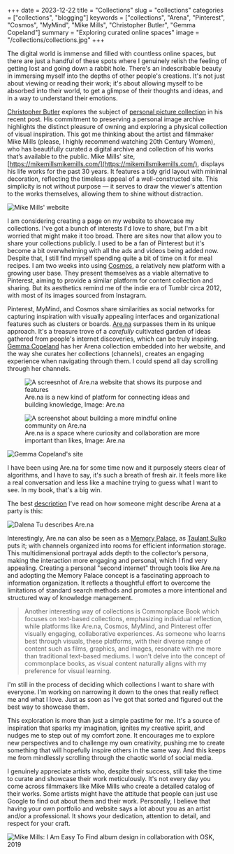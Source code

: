 +++
date = 2023-12-22
title = "Collections"
slug = "collections"
categories = ["collections", "blogging"]
keywords = ["collections", "Arena", "Pinterest", "Cosmos", "MyMind", "Mike Mills", "Christopher Butler", "Gemma Copeland"]
summary = "Exploring curated online spaces"
image = "/collections/collections.jpg"
+++

  
The digital world is immense and filled with countless online spaces, but there are just a handful of these spots where I genuinely relish the feeling of getting lost and going down a rabbit hole. There's an indescribable beauty in immersing myself into the depths of other people's creations. It's not just about viewing or reading their work; it's about allowing myself to be absorbed into their world, to get a glimpse of their thoughts and ideas, and in a way to understand their emotions.

[Christopher Butler](https://www.chrbutler.com/) explores the subject of [personal picture collection](https://www.chrbutler.com/2023-12-08) in his recent post. His commitment to preserving a personal image archive highlights the distinct pleasure of owning and exploring a physical collection of visual inspiration. This got me thinking about the artist and filmmaker Mike Mills (please, I highly recommend watching 20th Century Women), who has beautifully curated a digital archive and collection of his works that’s available to the public. Mike Mills' site, [https://mikemillsmikemills.com/](https://mikemillsmikemills.com/), displays his life works for the past 30 years. It features a tidy grid layout with minimal decoration, reflecting the timeless appeal of a well-constructed site. This simplicity is not without purpose — it serves to draw the viewer's attention to the works themselves, allowing them to shine without distraction.

![Mike Mills' website](mikemillsmikemills.com.jpg "Mike Mills' site")

I am considering creating a page on my website to showcase my collections. I've got a bunch of interests I'd love to share, but I'm a bit worried that might make it too broad. There are sites now that allow you to share your collections publicly. I used to be a fan of Pinterest but it's become a bit overwhelming with all the ads and videos being added now. Despite that, I still find myself spending quite a bit of time on it for meal recipes. I am two weeks into using [Cosmos](https://www.cosmos.so/), a relatively new platform with a growing user base. They present themselves as a viable alternative to Pinterest, aiming to provide a similar platform for content collection and sharing. But its aesthetics remind me of the indie era of Tumblr circa 2012, with most of its images sourced from Instagram.

Pinterest, MyMind, and Cosmos share similarities as social networks for capturing inspiration with visually appealing interfaces and organizational features such as clusters or boards. [Are.na](http://are.na/) surpasses them in its unique approach. It's a treasure trove of a *carefully* cultivated garden of ideas gathered from people's internet discoveries, which can be truly inspiring. [Gemma Copeland](https://gemmacope.land/) has her Arena collection embedded into her website, and the way she curates her collections (channels), creates an engaging experience when navigating through them. I could spend all day scrolling through her channels.

<div class="container">
  <div class="twocol">
    <figure class="sbs">
<img src="arena-1.jpg" alt="A screesnhot of Are.na website that shows its purpose and features" data-action="zoom">
<figcaption>Are.na is a new kind of platform for connecting ideas and building knowledge, Image: Are.na</figcaption>
</figure>
  <figure class="sbs">
<img src="arena-2.jpg" alt="A screenshot about building a more mindful online community on Are.na" data-action="zoom">
<figcaption>Are.na is a space where curiosity and collaboration are more important than likes, Image: Are.na</figcaption>
</div>
</div>

![Gemma Copeland's site](gemmacope.land.jpg "Gemma Copeland's site")

I have been using Are.na for some time now and it purposely steers clear of algorithms, and I have to say, it's such a breath of fresh air. It feels more like a real conversation and less like a machine trying to guess what I want to see. In my book, that's a big win.

The best [description](https://www.are.na/block/21512082) I've read on how someone might describe Arena at a party is this:

![Dalena Tu describes Are.na](arena-by-dalena-tu.jpg "pinterest and tumblr had a love child and they're keeping it away from creepy instagram uncle")

Interestingly, Are.na can also be seen as a [Memory Palace](https://www.are.na/blog/on-memory-palaces-and-visualizing-computation), as [Taulant Sulko](https://www.are.na/taulant-sulko) puts it; with channels organized into rooms for efficient information storage. This multidimensional portrayal adds depth to the collector’s persona, making the interaction more engaging and personal, which I find very appealing. Creating a personal "second internet" through tools like Are.na and adopting the Memory Palace concept is a fascinating approach to information organization. It reflects a thoughtful effort to overcome the limitations of standard search methods and promotes a more intentional and structured way of knowledge management.

> Another interesting way of collections is Commonplace Book which focuses on text-based collections, emphasizing individual reflection, while platforms like Are.na, Cosmos, MyMind, and Pinterest offer visually engaging, collaborative experiences. As someone who learns best through visuals, these platforms, with their diverse range of content such as films, graphics, and images, resonate with me more than traditional text-based mediums. I won't delve into the concept of commonplace books, as visual content naturally aligns with my preference for visual learning.

I'm still in the process of deciding which collections I want to share with everyone. I'm working on narrowing it down to the ones that really reflect me and what I love. Just as soon as I've got that sorted and figured out the best way to showcase them.

This exploration is more than just a simple pastime for me. It's a source of inspiration that sparks my imagination, ignites my creative spirit, and nudges me to step out of my comfort zone. It encourages me to explore new perspectives and to challenge my own creativity, pushing me to create something that will hopefully inspire others in the same way. And this keeps me from mindlessly scrolling through the chaotic world of social media.

I genuinely appreciate artists who, despite their success, still take the time to curate and showcase their work meticulously. It's not every day you come across filmmakers like Mike Mills who create a detailed catalog of their works. Some artists might have the attitude that people can just use Google to find out about them and their work. Personally, I believe that having your own portfolio and website says a lot about you as an artist and/or a professional. It shows your dedication, attention to detail, and respect for your craft.

![Mike Mills: I Am Easy To Find album design in collaboration with OSK, 2019](mike-mills-i-am-easy-to-find.jpg "Mike Mills: I Am Easy To Find album design in collaboration with OSK, 2019")


